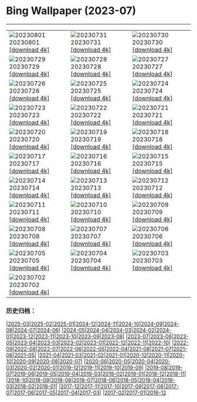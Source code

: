 # Bing Wallpaper (2023-07)
**************

<table><tr><td><img src="https://www.bing.com/th?id=OHR.Neputa2023_JA-JP9406912677_1920x1080.jpg" alt="20230801"> 20230801 <a href="https://www.bing.com/th?id=OHR.Neputa2023_JA-JP9406912677_UHD.jpg">[download 4k]</a></td><td><img src="https://www.bing.com/th?id=OHR.RockHouse_JA-JP8879635056_1920x1080.jpg" alt="20230731"> 20230731 <a href="https://www.bing.com/th?id=OHR.RockHouse_JA-JP8879635056_UHD.jpg">[download 4k]</a></td><td><img src="https://www.bing.com/th?id=OHR.PalouseHills_JA-JP8664881867_1920x1080.jpg" alt="20230730"> 20230730 <a href="https://www.bing.com/th?id=OHR.PalouseHills_JA-JP8664881867_UHD.jpg">[download 4k]</a></td></tr><tr><td><img src="https://www.bing.com/th?id=OHR.TigerIndia_JA-JP8434138959_1920x1080.jpg" alt="20230729"> 20230729 <a href="https://www.bing.com/th?id=OHR.TigerIndia_JA-JP8434138959_UHD.jpg">[download 4k]</a></td><td><img src="https://www.bing.com/th?id=OHR.SanBlasIslands_JA-JP8202998068_1920x1080.jpg" alt="20230728"> 20230728 <a href="https://www.bing.com/th?id=OHR.SanBlasIslands_JA-JP8202998068_UHD.jpg">[download 4k]</a></td><td><img src="https://www.bing.com/th?id=OHR.ParisLouvre_JA-JP0935023821_1920x1080.jpg" alt="20230727"> 20230727 <a href="https://www.bing.com/th?id=OHR.ParisLouvre_JA-JP0935023821_UHD.jpg">[download 4k]</a></td></tr><tr><td><img src="https://www.bing.com/th?id=OHR.MangrovePark_JA-JP0701304478_1920x1080.jpg" alt="20230726"> 20230726 <a href="https://www.bing.com/th?id=OHR.MangrovePark_JA-JP0701304478_UHD.jpg">[download 4k]</a></td><td><img src="https://www.bing.com/th?id=OHR.LasLagunas_JA-JP0416165627_1920x1080.jpg" alt="20230725"> 20230725 <a href="https://www.bing.com/th?id=OHR.LasLagunas_JA-JP0416165627_UHD.jpg">[download 4k]</a></td><td><img src="https://www.bing.com/th?id=OHR.ZebraCousins_JA-JP0170219934_1920x1080.jpg" alt="20230724"> 20230724 <a href="https://www.bing.com/th?id=OHR.ZebraCousins_JA-JP0170219934_UHD.jpg">[download 4k]</a></td></tr><tr><td><img src="https://www.bing.com/th?id=OHR.TeaEstate_JA-JP9818718902_1920x1080.jpg" alt="20230723"> 20230723 <a href="https://www.bing.com/th?id=OHR.TeaEstate_JA-JP9818718902_UHD.jpg">[download 4k]</a></td><td><img src="https://www.bing.com/th?id=OHR.CavanCastle_JA-JP9264302240_1920x1080.jpg" alt="20230722"> 20230722 <a href="https://www.bing.com/th?id=OHR.CavanCastle_JA-JP9264302240_UHD.jpg">[download 4k]</a></td><td><img src="https://www.bing.com/th?id=OHR.BridgeNorway_JA-JP8975329344_1920x1080.jpg" alt="20230721"> 20230721 <a href="https://www.bing.com/th?id=OHR.BridgeNorway_JA-JP8975329344_UHD.jpg">[download 4k]</a></td></tr><tr><td><img src="https://www.bing.com/th?id=OHR.MoonDayArtemis_JA-JP8694388509_1920x1080.jpg" alt="20230720"> 20230720 <a href="https://www.bing.com/th?id=OHR.MoonDayArtemis_JA-JP8694388509_UHD.jpg">[download 4k]</a></td><td><img src="https://www.bing.com/th?id=OHR.CrescentLake_JA-JP8452869606_1920x1080.jpg" alt="20230719"> 20230719 <a href="https://www.bing.com/th?id=OHR.CrescentLake_JA-JP8452869606_UHD.jpg">[download 4k]</a></td><td><img src="https://www.bing.com/th?id=OHR.BucerosBicornis_JA-JP4956922577_1920x1080.jpg" alt="20230718"> 20230718 <a href="https://www.bing.com/th?id=OHR.BucerosBicornis_JA-JP4956922577_UHD.jpg">[download 4k]</a></td></tr><tr><td><img src="https://www.bing.com/th?id=OHR.MarineDay2023_JA-JP7484364460_1920x1080.jpg" alt="20230717"> 20230717 <a href="https://www.bing.com/th?id=OHR.MarineDay2023_JA-JP7484364460_UHD.jpg">[download 4k]</a></td><td><img src="https://www.bing.com/th?id=OHR.BearHoleBrook_JA-JP7059331759_1920x1080.jpg" alt="20230716"> 20230716 <a href="https://www.bing.com/th?id=OHR.BearHoleBrook_JA-JP7059331759_UHD.jpg">[download 4k]</a></td><td><img src="https://www.bing.com/th?id=OHR.CastelmazzanoSunrise_JA-JP6748977928_1920x1080.jpg" alt="20230715"> 20230715 <a href="https://www.bing.com/th?id=OHR.CastelmazzanoSunrise_JA-JP6748977928_UHD.jpg">[download 4k]</a></td></tr><tr><td><img src="https://www.bing.com/th?id=OHR.BlacktipSharks_JA-JP6352446925_1920x1080.jpg" alt="20230714"> 20230714 <a href="https://www.bing.com/th?id=OHR.BlacktipSharks_JA-JP6352446925_UHD.jpg">[download 4k]</a></td><td><img src="https://www.bing.com/th?id=OHR.ZhangyeGeopark_JA-JP7668560160_1920x1080.jpg" alt="20230713"> 20230713 <a href="https://www.bing.com/th?id=OHR.ZhangyeGeopark_JA-JP7668560160_UHD.jpg">[download 4k]</a></td><td><img src="https://www.bing.com/th?id=OHR.NakupendaBeach_JA-JP7735681361_1920x1080.jpg" alt="20230712"> 20230712 <a href="https://www.bing.com/th?id=OHR.NakupendaBeach_JA-JP7735681361_UHD.jpg">[download 4k]</a></td></tr><tr><td><img src="https://www.bing.com/th?id=OHR.WorldPopDay_JA-JP7874033348_1920x1080.jpg" alt="20230711"> 20230711 <a href="https://www.bing.com/th?id=OHR.WorldPopDay_JA-JP7874033348_UHD.jpg">[download 4k]</a></td><td><img src="https://www.bing.com/th?id=OHR.HozukiIchi2023_JA-JP7923753370_1920x1080.jpg" alt="20230710"> 20230710 <a href="https://www.bing.com/th?id=OHR.HozukiIchi2023_JA-JP7923753370_UHD.jpg">[download 4k]</a></td><td><img src="https://www.bing.com/th?id=OHR.MoselleRiver_JA-JP8238195792_1920x1080.jpg" alt="20230709"> 20230709 <a href="https://www.bing.com/th?id=OHR.MoselleRiver_JA-JP8238195792_UHD.jpg">[download 4k]</a></td></tr><tr><td><img src="https://www.bing.com/th?id=OHR.CooperChapel_JA-JP8299410421_1920x1080.jpg" alt="20230708"> 20230708 <a href="https://www.bing.com/th?id=OHR.CooperChapel_JA-JP8299410421_UHD.jpg">[download 4k]</a></td><td><img src="https://www.bing.com/th?id=OHR.Tanabata2023_JA-JP8370002660_1920x1080.jpg" alt="20230707"> 20230707 <a href="https://www.bing.com/th?id=OHR.Tanabata2023_JA-JP8370002660_UHD.jpg">[download 4k]</a></td><td><img src="https://www.bing.com/th?id=OHR.KissingPenguins_JA-JP2236836465_1920x1080.jpg" alt="20230706"> 20230706 <a href="https://www.bing.com/th?id=OHR.KissingPenguins_JA-JP2236836465_UHD.jpg">[download 4k]</a></td></tr><tr><td><img src="https://www.bing.com/th?id=OHR.CorfuBeach_JA-JP8524757338_1920x1080.jpg" alt="20230705"> 20230705 <a href="https://www.bing.com/th?id=OHR.CorfuBeach_JA-JP8524757338_UHD.jpg">[download 4k]</a></td><td><img src="https://www.bing.com/th?id=OHR.SomersetLavender_JA-JP1412605129_1920x1080.jpg" alt="20230704"> 20230704 <a href="https://www.bing.com/th?id=OHR.SomersetLavender_JA-JP1412605129_UHD.jpg">[download 4k]</a></td><td><img src="https://www.bing.com/th?id=OHR.Atoll_JA-JP8732763114_1920x1080.jpg" alt="20230703"> 20230703 <a href="https://www.bing.com/th?id=OHR.Atoll_JA-JP8732763114_UHD.jpg">[download 4k]</a></td></tr><tr><td><img src="https://www.bing.com/th?id=OHR.HalfwayBoats_JA-JP0449681577_1920x1080.jpg" alt="20230702"> 20230702 <a href="https://www.bing.com/th?id=OHR.HalfwayBoats_JA-JP0449681577_UHD.jpg">[download 4k]</a></td><td></td><td></td></tr></table>

### 历史归档：

|[2025-03](/../2025-03/2025-03.md)|[2025-02](/../2025-02/2025-02.md)|[2025-01](/../2025-01/2025-01.md)|[2024-12](/../2024-12/2024-12.md)|[2024-11](/../2024-11/2024-11.md)|[2024-10](/../2024-10/2024-10.md)|[2024-09](/../2024-09/2024-09.md)|[2024-08](/../2024-08/2024-08.md)|[2024-07](/../2024-07/2024-07.md)|[2024-06](/../2024-06/2024-06.md)|
|[2024-05](/../2024-05/2024-05.md)|[2024-04](/../2024-04/2024-04.md)|[2024-03](/../2024-03/2024-03.md)|[2024-02](/../2024-02/2024-02.md)|[2024-01](/../2024-01/2024-01.md)|[2023-12](/../2023-12/2023-12.md)|[2023-11](/../2023-11/2023-11.md)|[2023-10](/../2023-10/2023-10.md)|[2023-09](/../2023-09/2023-09.md)|[2023-08](/../2023-08/2023-08.md)|
|[2023-07](/2023-07.md)|[2023-06](/../2023-06/2023-06.md)|[2023-05](/../2023-05/2023-05.md)|[2023-04](/../2023-04/2023-04.md)|[2023-03](/../2023-03/2023-03.md)|[2023-02](/../2023-02/2023-02.md)|[2023-01](/../2023-01/2023-01.md)|[2022-12](/../2022-12/2022-12.md)|[2022-11](/../2022-11/2022-11.md)|[2022-10](/../2022-10/2022-10.md)|
|[2022-09](/../2022-09/2022-09.md)|[2022-08](/../2022-08/2022-08.md)|[2022-07](/../2022-07/2022-07.md)|[2022-06](/../2022-06/2022-06.md)|[2022-05](/../2022-05/2022-05.md)|[2022-04](/../2022-04/2022-04.md)|[2021-08](/../2021-08/2021-08.md)|[2021-07](/../2021-07/2021-07.md)|[2021-06](/../2021-06/2021-06.md)|[2021-05](/../2021-05/2021-05.md)|
|[2021-04](/../2021-04/2021-04.md)|[2021-03](/../2021-03/2021-03.md)|[2021-02](/../2021-02/2021-02.md)|[2021-01](/../2021-01/2021-01.md)|[2020-12](/../2020-12/2020-12.md)|[2020-11](/../2020-11/2020-11.md)|[2020-10](/../2020-10/2020-10.md)|[2020-09](/../2020-09/2020-09.md)|[2020-08](/../2020-08/2020-08.md)|[2020-07](/../2020-07/2020-07.md)|
|[2020-06](/../2020-06/2020-06.md)|[2020-05](/../2020-05/2020-05.md)|[2020-04](/../2020-04/2020-04.md)|[2020-03](/../2020-03/2020-03.md)|[2020-02](/../2020-02/2020-02.md)|[2020-01](/../2020-01/2020-01.md)|[2019-12](/../2019-12/2019-12.md)|[2019-11](/../2019-11/2019-11.md)|[2019-10](/../2019-10/2019-10.md)|[2019-09](/../2019-09/2019-09.md)|
|[2019-08](/../2019-08/2019-08.md)|[2019-07](/../2019-07/2019-07.md)|[2019-06](/../2019-06/2019-06.md)|[2019-05](/../2019-05/2019-05.md)|[2019-04](/../2019-04/2019-04.md)|[2019-03](/../2019-03/2019-03.md)|[2019-02](/../2019-02/2019-02.md)|[2019-01](/../2019-01/2019-01.md)|[2018-12](/../2018-12/2018-12.md)|[2018-11](/../2018-11/2018-11.md)|
|[2018-10](/../2018-10/2018-10.md)|[2018-09](/../2018-09/2018-09.md)|[2018-08](/../2018-08/2018-08.md)|[2018-07](/../2018-07/2018-07.md)|[2018-06](/../2018-06/2018-06.md)|[2018-05](/../2018-05/2018-05.md)|[2018-04](/../2018-04/2018-04.md)|[2018-03](/../2018-03/2018-03.md)|[2018-02](/../2018-02/2018-02.md)|[2018-01](/../2018-01/2018-01.md)|
|[2017-12](/../2017-12/2017-12.md)|[2017-11](/../2017-11/2017-11.md)|[2017-10](/../2017-10/2017-10.md)|[2017-09](/../2017-09/2017-09.md)|[2017-08](/../2017-08/2017-08.md)|[2017-07](/../2017-07/2017-07.md)|[2017-06](/../2017-06/2017-06.md)|[2017-05](/../2017-05/2017-05.md)|[2017-04](/../2017-04/2017-04.md)|[2017-03](/../2017-03/2017-03.md)|
|[2017-02](/../2017-02/2017-02.md)|[2017-01](/../2017-01/2017-01.md)|[2016-12](/../2016-12/2016-12.md)